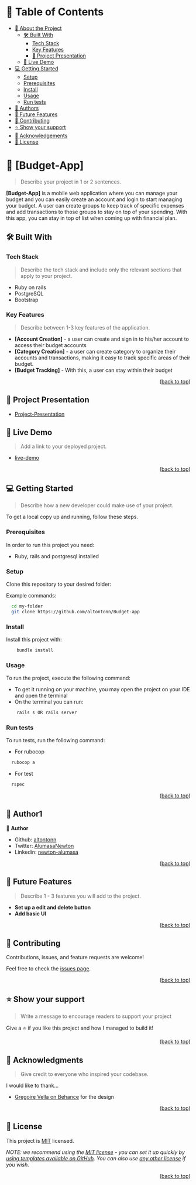 # 📗 Table of Contents

- [📖 About the Project](#about-project)
  - [🛠 Built With](#built-with)
    - [Tech Stack](#tech-stack)
    - [Key Features](#key-features)
    - [🔭 Project Presentation](#project-presentation)
  - [🚀 Live Demo](#live-demo)
- [💻 Getting Started](#getting-started)
  - [Setup](#setup)
  - [Prerequisites](#prerequisites)
  - [Install](#install)
  - [Usage](#usage)
  - [Run tests](#run-tests)
- [👥 Authors](#authors)
- [🔭 Future Features](#future-features)
- [🤝 Contributing](#contributing)
- [⭐️ Show your support](#support)
- [🙏 Acknowledgements](#acknowledgements)
- [📝 License](#license)

<!-- PROJECT DESCRIPTION -->

# 📖 [Budget-App] <a name="about-project"></a>

> Describe your project in 1 or 2 sentences.

**[Budget-App]**  is a mobile web application where you can manage your budget and you can easily create an account and login to start managing your budget. A user can create groups to keep track of specific expenses and add transactions to those groups to stay on top of your spending. With this app, you can stay in top of list when coming up with financial plan.

## 🛠 Built With <a name="built-with"></a>

### Tech Stack <a name="tech-stack"></a>

> Describe the tech stack and include only the relevant sections that apply to your project.
- Ruby on rails
- PostgreSQL
- Bootstrap

<!-- Features -->

### Key Features <a name="key-features"></a>

> Describe between 1-3 key features of the application.

- **[Account Creation]** - a user can create and sign in to his/her account to access their budget accounts
- **[Category Creation]** - a user can create category to organize their accounts and transactions, making it easy to track specific areas of their budget.
- **[Budget Tracking]** - With this, a user can stay within their budget

<p align="right">(<a href="#readme-top">back to top</a>)</p>

<!-- PROJECT PRESENTATION-->

## 🔭 Project Presentation <a name="project-presentation"></a>

- [Project-Presentation]()

<!-- LIVE DEMO -->

## 🚀 Live Demo <a name="live-demo"></a>

> Add a link to your deployed project.

- [live-demo](https://budget-app-3ghh.onrender.com)

<p align="right">(<a href="#readme-top">back to top</a>)</p>

<!-- GETTING STARTED -->

## 💻 Getting Started <a name="getting-started"></a>

> Describe how a new developer could make use of your project.

To get a local copy up and running, follow these steps.

### Prerequisites

In order to run this project you need:

- Ruby, rails and postgresql installed


### Setup

Clone this repository to your desired folder:


Example commands:

```sh
  cd my-folder
  git clone https://github.com/altontonn/Budget-app
```

### Install

Install this project with:


```sh
    bundle install
```

### Usage

To run the project, execute the following command:

- To get it running on your machine, you may open the project on your IDE and open the terminal
- On the terminal you can run:

```sh
    rails s OR rails server
```

### Run tests

To run tests, run the following command:

- For rubocop

```sh
  rubocop a
```

- For test


```sh
  rspec
```

<p align="right">(<a href="#readme-top">back to top</a>)</p>

<!-- AUTHORS -->

## 👥 Author1 <a name="authors"></a>

👤 **Author**

- Github: [altontonn](https://github.com/altontonn/)
- Twitter: [AlumasaNewton](https://twitter.com/AlumasaNewton)
- Linkedin: [newton-alumasa](https://www.linkedin.com/in/newton-alumasa/)

<p align="right">(<a href="#readme-top">back to top</a>)</p>

<!-- FUTURE FEATURES -->

## 🔭 Future Features <a name="future-features"></a>

> Describe 1 - 3 features you will add to the project.

- **Set up a edit and delete button**
- **Add basic UI**

<p align="right">(<a href="#readme-top">back to top</a>)</p>

<!-- CONTRIBUTING -->

## 🤝 Contributing <a name="contributing"></a>

Contributions, issues, and feature requests are welcome!

Feel free to check the [issues page](https://github.com/altontonn/Budget-app/issues/).

<p align="right">(<a href="#readme-top">back to top</a>)</p>

<!-- SUPPORT -->

## ⭐️ Show your support <a name="support"></a>

> Write a message to encourage readers to support your project

Give a ⭐️ if you like this project and how I managed to build it!

<p align="right">(<a href="#readme-top">back to top</a>)</p>

<!-- ACKNOWLEDGEMENTS -->

## 🙏 Acknowledgments <a name="acknowledgements"></a>

> Give credit to everyone who inspired your codebase.

I would like to thank...
- [Gregoire Vella on Behance](https://www.behance.net/gregoirevella) for the design

<p align="right">(<a href="#readme-top">back to top</a>)</p>

<!-- LICENSE -->

## 📝 License <a name="license"></a>

This project is [MIT](./LICENSE) licensed.

_NOTE: we recommend using the [MIT license](https://choosealicense.com/licenses/mit/) - you can set it up quickly by [using templates available on GitHub](https://docs.github.com/en/communities/setting-up-your-project-for-healthy-contributions/adding-a-license-to-a-repository). You can also use [any other license](https://choosealicense.com/licenses/) if you wish._

<p align="right">(<a href="#readme-top">back to top</a>)</p>
